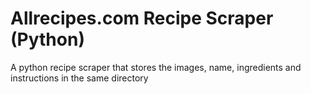 # Allrecipes.com Recipe Scraper (Python)
A python recipe scraper that stores the images, name, ingredients and instructions in the same directory
